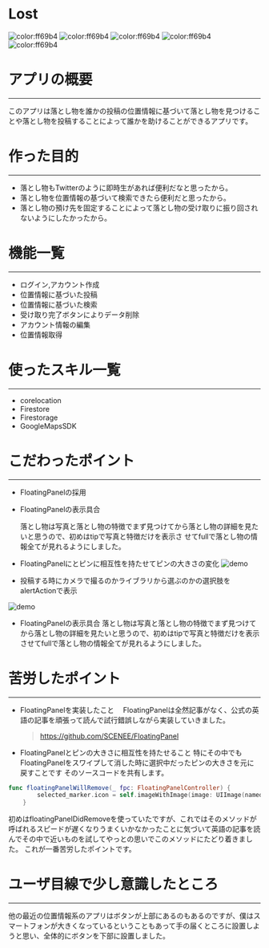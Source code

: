# Lost

![color:ff69b4](https://img.shields.io/badge/swift-5.0-00FF00.svg?longCache=true)
![color:ff69b4](https://img.shields.io/badge/license-MIT-C0C0C0.svg?longCache=true)
![color:ff69b4](https://img.shields.io/badge/Twitter-@kai20000803-FFFF00.svg?longCache=true)
![color:ff69b4](https://img.shields.io/badge/GoogleMapsSDK-4.0-FF6600.svg?longCache=true)
![color:ff69b4](https://img.shields.io/badge/Firebase-5.0.0-FF0000.svg?longCache=true)

# アプリの概要
---
このアプリは落とし物を誰かの投稿の位置情報に基づいて落とし物を見つけることや落とし物を投稿することによって誰かを助けることができるアプリです。

# 作った目的
---
- 落とし物もTwitterのように即時生があれば便利だなと思ったから。
- 落とし物を位置情報の基づいて検索できたら便利だと思ったから。
- 落とし物の預け先を固定することによって落とし物の受け取りに振り回されないようにしたかったから。

# 機能一覧
---
- ログイン,アカウント作成
- 位置情報に基づいた投稿
- 位置情報に基づいた検索
- 受け取り完了ボタンによりデータ削除
- アカウント情報の編集
- 位置情報取得

# 使ったスキル一覧
---
- corelocation
- Firestore
- Firestorage
- GoogleMapsSDK

# こだわったポイント
---
- FloatingPanelの採用
- FloatingPanelの表示具合

  落とし物は写真と落とし物の特徴でまず見つけてから落とし物の詳細を見たいと思うので、初めはtipで写真と特徴だけを表示さ  せてfullで落とし物の情報全てが見れるようにしました。
- FloatingPanelにとピンに相互性を持たせてピンの大きさの変化
![demo](https://gyazo.com/fe7318b98609bdb8bc0093e7cda52e3a/raw)

- 投稿する時にカメラで撮るのかライブラリから選ぶのかの選択肢をalertActionで表示


 ![demo](https://gyazo.com/bb3a8684d647fb9714fe0505f04ae7ae/raw)
 
 - FloatingPanelの表示具合
 落とし物は写真と落とし物の特徴でまず見つけてから落とし物の詳細を見たいと思うので、初めはtipで写真と特徴だけを表示させてfullで落とし物の情報全てが見れるようにしました。
 
# 苦労したポイント
---
- FloatingPanelを実装したこと
　FloatingPanelは全然記事がなく、公式の英語の記事を頑張って読んで試行錯誤しながら実装していきました。
  > https://github.com/SCENEE/FloatingPanel
 
- FloatingPanelとピンの大きさに相互性を持たせること
特にその中でもFloatingPanelをスワイプして消した時に選択中だったピンの大きさを元に戻すことです
そのソースコードを共有します。


```swift:SearchViewController.swift
func floatingPanelWillRemove(_ fpc: FloatingPanelController) {
        selected_marker.icon = self.imageWithImage(image: UIImage(named: "pin")!, scaledToSize: CGSize(width: 32.0, height: 37.0))
    }
```

初めはfloatingPanelDidRemoveを使っていたですが、これではそのメソッドが呼ばれるスピードが遅くなりうまくいかなかったことに気づいて英語の記事を読んでその中で近いものを試してやっとの思いでこのメソッドにたどり着きました。
これが一番苦労したポイントです。

# ユーザ目線で少し意識したところ
---
他の最近の位置情報系のアプリはボタンが上部にあるのもあるのですが、僕はスマートフォンが大きくなっているということもあって手の届くところに設置しようと思い、全体的にボタンを下部に設置しました。


